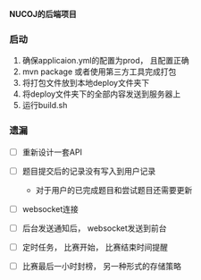 **NUCOJ的后端项目**

### 启动
1. 确保applicaion.yml的配置为prod， 且配置正确
2. mvn package 或者使用第三方工具完成打包
3. 将打包文件放到本地deploy文件夹下
4. 将deploy文件夹下的全部内容发送到服务器上
5. 运行build.sh

### 遗漏

+ [ ] 重新设计一套API

+ [ ] 题目提交后的记录没有写入到用户记录
  + 对于用户的已完成题目和尝试题目还需要更新
+ [ ] websocket连接
+ [ ] 后台发送通知后， websocket发送到前台
+ [ ] 定时任务， 比赛开始， 比赛结束时间提醒
+ [ ] 比赛最后一小时封榜， 另一种形式的存储策略